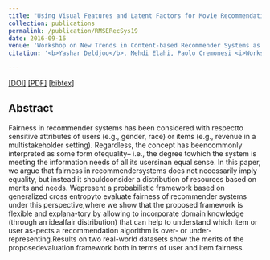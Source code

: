 ```yaml
---
title: "Using Visual Features and Latent Factors for Movie Recommendation"
collection: publications
permalink: /publication/RMSERecSys19
date: 2016-09-16
venue: 'Workshop on New Trends in Content-based Recommender Systems as part of the 10th ACM Conference of Recommender Systems'
citation: '<b>Yashar Deldjoo</b>, Mehdi Elahi, Paolo Cremonesi <i>Workshop on New Trends in Content-based Recommender Systems, 2016 </i><b>(CBRecSys@RecSys 2016)</b>.'

---
```


[[DOI]](http://ceur-ws.org/Vol-2440/short3.pdf) [[PDF]](http://yasdel.github.io/files/RMSE_RecSys19_deldjoo.pdf)  [[bibtex]](https://github.com/yasdel/yasdel.github.io/tree/master/_publications/RMSERecSys19.bib)


## Abstract

Fairness in recommender systems has been considered with respectto sensitive attributes of users (e.g., gender, race) or items (e.g., revenue in a multistakeholder setting). Regardless, the concept has beencommonly interpreted as some form ofequality– i.e., the degree towhich the system is meeting the information needs of all its usersinan equal sense. In this paper, we argue that fairness in recommendersystems does not necessarily imply equality, but instead it shouldconsider a distribution of resources based on merits and needs. Wepresent a probabilistic framework based on generalized cross entropyto evaluate fairness of recommender systems under this perspective,where we show that the proposed framework is flexible and explana-tory by allowing to incorporate domain knowledge (through an idealfair distribution) that can help to understand which item or user as-pects a recommendation algorithm is over- or under-representing.Results on two real-world datasets show the merits of the proposedevaluation framework both in terms of user and item fairness.
